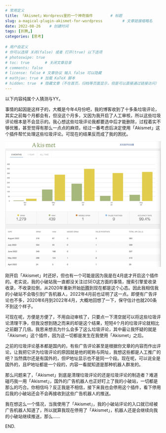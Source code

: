 ```yaml
---
# 常用定义
title: 「Akismet」Wordpress里的一个神奇插件        # 标题
slug: a-magical-plugin-akismet-for-wordpress         # 文章链接缩略名
date: 2022-08-26    # 创建时间
tags: [折腾,]
categories: [思考]

# 用户自定义
# 你可以选择 关闭(false) 或者 打开(true) 以下选项
# photoswipe: true
# toc: true       # 关闭文章目录
# comments: false
# license: false # 文章协议 输入 false 可以隐藏
# mathjax: true # 加载 KaTeX 脚本
# hidden: true  # 隐藏文章（不在首页，归档等页面显示，但是可以直接通过链接访问）
---
```


以下内容纯属个人猜测与YY。

事情的起因是这样子的，大概是今年4月份吧，我的博客收到了十多条垃圾评论，其实之前每个月都会有，但没这个月多，又因为我开启了人工审核，所以这些垃圾评论根本是不会显示的。我心想这些垃圾评论我都要选中后才能删除，过程着实不够优雅，甚至觉得有那么一点点的麻烦，经过一番考虑后决定使用「Akismet」这个插件帮忙处理这些垃圾评论。可现在的结果反而成了我的困扰。

![2022-08-26-15.08.20](postImages/laomai/2023/02/27/163fc3c9040fab-1.webp)

刚开启「Akismet」时还好，但也有一个可能是因为我是在4月底才开启这个插件的。老实说，我的小破站我一直都没关注过SEO这方面的事情，搜索引擎爱收录收录，不收录拉倒，从2020年重新开始[折腾](折腾.md)到现在都是这个心态。因此我相信我的小破站不会吸引到广告机器人，2022年4月前也证明了这一点。即便有广告评论也不多，2020年6月到2022年4月，大概地回想了一下，保守估计也就200条不到这个样子。

可现在呢，方便是方便了，不用自动审核了，只要点一下清空就可以将这些垃圾评论清理干净，但我没想到随之而来的却是这个结果，短短4个月的垃圾评论就相比之前翻了几倍。我思来想去为什么会多了这么垃圾评论，其中最让我怀疑的就是「Akismet」这个插件，因为这一切都是发生在我使用「Akismet」之后。

之前的垃圾评论基本都是国内的，有些广告评论甚至是根据你文章的内容而作出评论，让我把它评为垃圾评论的原因就是他的昵称与网址，我想这些都是人工推广的吧？当然偶尔还是有国外的，但IP地址显示也不是同一个段。现在呢，可以说全是国外的，且IP地址都是一个段的，内容一看就知道是那种机器人群发的。

那么问题来了，「Akismet」到底是清理垃圾评论的还是垃圾评论的制造者？难道碰巧我一用「Akismet」，国外的广告机器人也正好盯上了我的小破站，一切都是那么的巧合。你相信吗？反正我是不相信，接下来我也会停用这个插件，看下停用后我的小破站还会不会再接收到这些广告机器人的推送。

我在想这么一个情况，当我使用了「Akismet」，我的小破站评论的入口就已经被广告机器人知道了，所以就算我现在停用了「Akismet」，机器人还是会继续向我的小破站继续推送，那么……

END.

